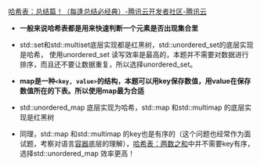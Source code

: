 [哈希表：总结篇！（每逢总结必经典）-腾讯云开发者社区-腾讯云](https://cloud.tencent.com/developer/article/1745457)
- **一般来说哈希表都是用来快速判断一个元素是否出现集合里**
- std::set和std::multiset底层实现都是红黑树，std::unordered_set的底层实现是哈希， 使用unordered_set 读写效率是最高的，本题并不需要对数据进行排序，而且还不要让数据重复，所以选择unordered_set。

- **map是一种`<key, value>`的结构，本题可以用key保存数值，用value在保存数值所在的下表。所以使用map最为合适**
- std::unordered_map 底层实现为哈希，std::map 和std::multimap 的底层实现是红黑树
- 同理，std::map 和std::multimap 的key也是有序的（这个问题也经常作为面试题，考察对语言[容器](https://cloud.tencent.com/product/tke?from_column=20065&from=20065)底层的理解），[哈希表：两数之和](https://cloud.tencent.com/developer/tools/blog-entry?target=https%3A%2F%2Fmp.weixin.qq.com%2Fs%3F__biz%3DMzUxNjY5NTYxNA%3D%3D%26mid%3D2247484214%26idx%3D1%26sn%3D0dc1cba149de626db52189c684f353e5%26scene%3D21%23wechat_redirect&objectId=1745457&objectType=1&isNewArticle=undefined)中并不需要key有序，选择std::unordered_map 效率更高！